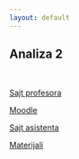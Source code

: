 ```yaml
---
layout: default
---
```


## Analiza 2

<br>

[Sajt profesora](http://www.matf.bg.ac.rs/p/zlatko-lazovic/kurs/470/�������-2-�-����/)

[Moodle](https://hilbert.matf.bg.ac.rs/moodle/course/view.php?id=199)

[Sajt asistenta](http://www.matf.bg.ac.rs/p/danijel-djordjevic/kurs/1079/�������-2-�-����/)

[Materijali](../materials/archive/A2/)
